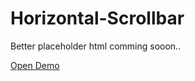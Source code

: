 # Horizontal-Scrollbar

Better placeholder html comming sooon..

[Open Demo](https://mahdi-mey.github.io/Horizontal-Scrollbar/)
